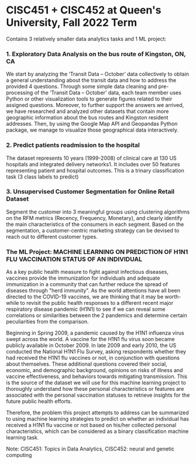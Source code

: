 # CISC451 + CISC452 at Queen's University, Fall 2022 Term

Contains 3 relatively smaller data analytics tasks and 1 ML project:

### 1. Exploratory Data Analysis on the bus route of Kingston, ON, CA 
We start by analyzing the ‘Transit Data – October’ data collectively to obtain a general understanding about the transit data and how to address the provided 4 questions. Through some simple data cleaning and pre-processing of the ‘Transit Data – October’ data, each team member uses Python or other visualization tools to generate figures related to their assigned questions. Moreover, to further support the answers we arrived, we have researched and analyzed other datasets that contain more geographic information about the bus routes and Kingston resident addresses. Then, by using the Google Map API and Geopandas Python package, we manage to visualize those geographical data interactively.

### 2. Predict patients readmission to the hospital
The dataset represents 10 years (1999-2008) of clinical care at 130 US hospitals and integrated delivery networks1. It includes over 50 features representing patient and hospital outcomes.
This is a trinary classification task (3 class labels to predict)

### 3. Unsupervised Customer Segmentation for Online Retail Dataset
Segment the customer into 3 meaningful groups using clustering algorithms on the RFM metrics (Recency, Frequency, Monetary), and clearly identify the main characteristics of the consumers in each segment. Based on the segmentation, a customer-centric marketing strategy can be devised to reach out to different customer types.


### The ML Project: MACHINE LEARNING ON PREDICTION OF H1N1 FLU VACCINATION STATUS OF AN INDIVIDUAL
As a key public health measure to fight against infectious diseases, vaccines provide the immunization for individuals and adequate immunization in a community that can further reduce the spread of diseases through "herd immunity". As the world attentions have all been directed to the COVID-19 vaccines, we are thinking that it may be worth-while to revisit the public health responses to a different recent major respiratory disease pandemic (H1N1) to see if we can reveal some correlations or similarities between the 2 pandemics and determine certain peculiarities from the comparison.

Beginning in Spring 2009, a pandemic caused by the H1N1 influenza virus swept across the world. A vaccine for the H1N1 flu virus soon became publicly available in October 2009. In late 2009 and early 2010, the US conducted the National H1N1 Flu Survey, asking respondents whether they had received the H1N1 flu vaccines or not, in conjunction with questions about themselves. These additional questions covered their social, economic, and demographic background, opinions on risks of illness and vaccine effectiveness, and behaviors towards mitigating transmission. This is the source of the dataset we will use for this machine learning project to thoroughly understand how these personal characteristics or features are associated with the personal vaccination statuses to retrieve insights for the future public health efforts.

Therefore, the problem this project attempts to address can be summarized to using machine learning strategies to predict on whether an individual has received a H1N1 flu vaccine or not based on his/her collected personal characteristics, which can be considered as a binary classification machine learning task.


Note: CISC451: Topics in Data Analytics, CISC452: neural and genetic computing
